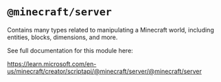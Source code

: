# `@minecraft/server`

Contains many types related to manipulating a Minecraft world, including entities, blocks, dimensions, and more.

See full documentation for this module here:

https://learn.microsoft.com/en-us/minecraft/creator/scriptapi/@minecraft/server/@minecraft/server